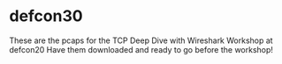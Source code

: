 # defcon30
These are the pcaps for the TCP Deep Dive with Wireshark Workshop at defcon20
Have them downloaded and ready to go before the workshop!
